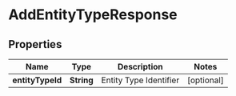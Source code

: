 

# AddEntityTypeResponse


## Properties

| Name | Type | Description | Notes |
|------------ | ------------- | ------------- | -------------|
|**entityTypeId** | **String** | Entity Type Identifier |  [optional] |



